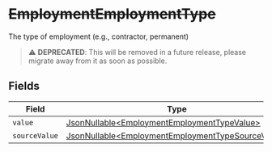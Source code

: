 # ~~EmploymentEmploymentType~~

The type of employment (e.g., contractor, permanent)

> :warning: **DEPRECATED**: This will be removed in a future release, please migrate away from it as soon as possible.


## Fields

| Field                                                                                                                | Type                                                                                                                 | Required                                                                                                             | Description                                                                                                          |
| -------------------------------------------------------------------------------------------------------------------- | -------------------------------------------------------------------------------------------------------------------- | -------------------------------------------------------------------------------------------------------------------- | -------------------------------------------------------------------------------------------------------------------- |
| `value`                                                                                                              | [JsonNullable\<EmploymentEmploymentTypeValue>](../../models/components/EmploymentEmploymentTypeValue.md)             | :heavy_minus_sign:                                                                                                   | N/A                                                                                                                  |
| `sourceValue`                                                                                                        | [JsonNullable\<EmploymentEmploymentTypeSourceValue>](../../models/components/EmploymentEmploymentTypeSourceValue.md) | :heavy_minus_sign:                                                                                                   | N/A                                                                                                                  |